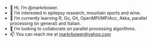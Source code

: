 - 👋 Hi, I’m @markrbower.
- 👀 I’m interested in epilepsy research, mountain sports and wine.
- 🌱 I’m currently learning R, Go, Git, OpenMPI/MP/Acc, Akka, parallel processing (in general) and Italian.
- 💞️ I’m looking to collaborate on parallel processing algorithms.
- 📫 You can reach me at markrbower@yahoo.com

<!---
markrbower/markrbower is a ✨ special ✨ repository because its `README.md` (this file) appears on your GitHub profile.
You can click the Preview link to take a look at your changes.
--->
